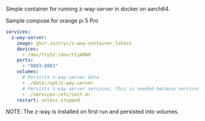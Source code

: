Simple container for running z-way-server in docker on aarch64.

Sample compose for orange pi 5 Pro 

```yaml
services:
  z-way-server:
 	image: ghcr.io/cryi/z-way-container:latest
    devices:
      - /dev/ttyS2:/dev/ttyAMA0
    ports:
      - "8083:8083"
    volumes:
	  # Persists z-way-server data
      - ./data:/opt/z-way-server
	  # Persists z-way-server services, this is needed because services are not part of image
      - ./services:/etc/init.d/
    restart: unless-stopped
```

NOTE: The z-way is installed on first run and persisted into volumes.